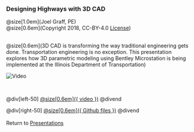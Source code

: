 ### Designing Highways with 3D CAD
@size[1.0em](Joel Graff, PE)<br>
@size[0.6em](Copyright 2018, CC-BY-4.0 [License](https://github.com/joelgraff/presentations/license.md))

<br>
    @size[0.6em](3D CAD is transforming the way traditional engineering gets done.  Transportation engineering is no exception.  This presentation explores how 3D parametric modeling using Bentley Microstation is being implemented at the Illinois Department of Transportation)

![Video](https://www.youtube.com/watch?v=2DKoX7WoAOw)

<br>

@div[left-50]
[@size[0.6em]({ video })](https://www.youtube.com/watch?v=2DKoX7WoAOw)
@divend

@div[right-50]
[@size[0.6em]({ Github files })](https://github.com/joelgraff/presentations/tree/master/designing_highways_with_3d_cad)
@divend
<br><br>
<span syle="text-size:50%">
Return to [Presentations](https://gitpitch.com/joelgraff/presentations)
</span>